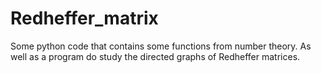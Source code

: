 # Redheffer_matrix
Some python code that contains some functions from number theory.  As well as a program do study the directed graphs
of Redheffer matrices.
